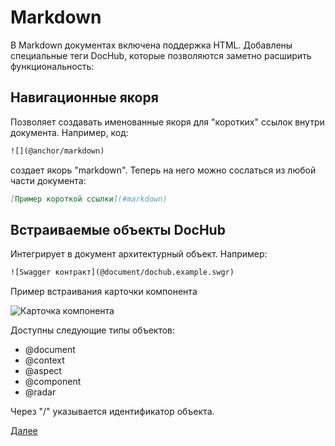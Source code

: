 # Markdown

В Markdown документах включена поддержка HTML. Добавлены специальные теги DocHub, которые позволяются
заметно расширить функциональность:

## Навигационные якоря
Позволяет создавать именованные якоря для "коротких" ссылок внутри документа. Например, код:
```html
![](@anchor/markdown)
```
создает якорь "markdown". Теперь на него можно сослаться из любой части документа:
```markdown
[Пример короткой ссылки](#markdown)
```

## Встраиваемые объекты DocHub
Интегрирует в документ архитектурный объект. Например:
```html
![Swagger контракт](@document/dochub.example.swgr)
```

Пример встраивания карточки компонента 

![Карточка компонента](@component/dochub.front)

Доступны следующие типы объектов: 
* @document
* @context
* @aspect
* @component
* @radar 

Через "/" указывается идентификатор объекта. 

[Далее](/docs/dochub.tables)